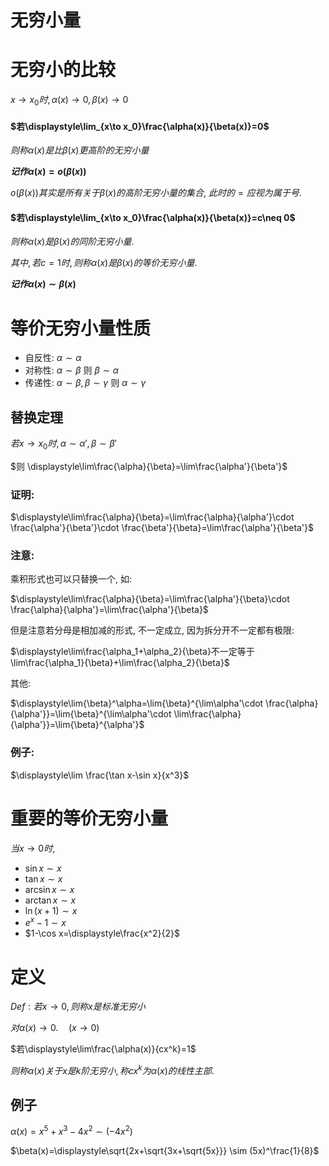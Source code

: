 # 无穷小量

# 无穷小的比较

$x\to x_0时, \alpha(x)\to 0, \beta(x)\to 0$

#### $若\displaystyle\lim_{x\to x_0}\frac{\alpha(x)}{\beta(x)}=0$

$则称\alpha(x)是比\beta(x)更高阶的无穷小量$

**$记作\alpha(x)=o(\beta(x))$**

$o(\beta(x))其实是所有关于\beta(x)的高阶无穷小量的集合,$
$此时的=应视为属于号.$

#### $若\displaystyle\lim_{x\to x_0}\frac{\alpha(x)}{\beta(x)}=c\neq 0$

$则称\alpha(x)是\beta(x)的同阶无穷小量.$

$其中, 若c=1时, 则称\alpha(x)是\beta(x)的等价无穷小量.$

**$记作\alpha(x) \sim \beta(x)$**

# 等价无穷小量性质

* 自反性: $\alpha \sim \alpha$
* 对称性: $\alpha \sim \beta$ 则 $\beta \sim \alpha$
* 传递性: $\alpha \sim \beta,\beta \sim \gamma$ 则 $\alpha \sim \gamma$
  
## 替换定理

$若 x\to x_0时, \alpha \sim \alpha', \beta \sim \beta'$

$则 \displaystyle\lim\frac{\alpha}{\beta}=\lim\frac{\alpha'}{\beta'}$

### 证明:

$\displaystyle\lim\frac{\alpha}{\beta}=\lim\frac{\alpha}{\alpha'}\cdot \frac{\alpha'}{\beta'}\cdot \frac{\beta'}{\beta}=\lim\frac{\alpha'}{\beta'}$

### 注意:

乘积形式也可以只替换一个, 如:

$\displaystyle\lim\frac{\alpha}{\beta}=\lim\frac{\alpha'}{\beta}\cdot \frac{\alpha}{\alpha'}=\lim\frac{\alpha'}{\beta}$

但是注意若分母是相加减的形式, 不一定成立, 因为拆分开不一定都有极限:

$\displaystyle\lim\frac{\alpha_1+\alpha_2}{\beta}不一定等于\lim\frac{\alpha_1}{\beta}+\lim\frac{\alpha_2}{\beta}$

其他:

$\displaystyle\lim{\beta}^\alpha=\lim{\beta}^{\lim\alpha'\cdot \frac{\alpha}{\alpha'}}=\lim{\beta}^{\lim\alpha'\cdot \lim\frac{\alpha}{\alpha'}}=\lim{\beta}^{\alpha'}$


### 例子:

$\displaystyle\lim \frac{\tan x-\sin x}{x^3}$


# 重要的等价无穷小量

$当x\to 0时,$

* $\sin x \sim x$
* $\tan x \sim x$
* $\arcsin x \sim x$
* $\arctan x \sim x$
* $\ln(x+1) \sim x$
* $e^x -1 \sim x$
* $1-\cos x=\displaystyle\frac{x^2}{2}$


# 定义

$Def: 若x\to 0, 则称x是标准无穷小$

$对\alpha(x)\to 0. \quad (x\to 0)$

$若\displaystyle\lim\frac{\alpha(x)}{cx^k}=1$

$则称\alpha(x)关于x是k阶无穷小, 称cx^k为\alpha(x)的线性主部.$

## 例子

$\alpha(x)=x^5+x^3-4x^2 \sim (-4x^2)$

$\beta(x)=\displaystyle\sqrt{2x+\sqrt{3x+\sqrt{5x}}} \sim (5x)^\frac{1}{8}$